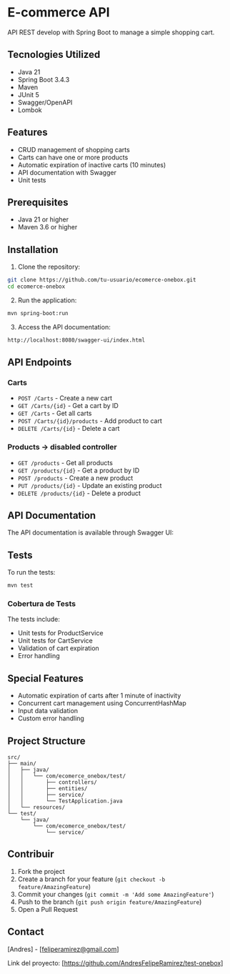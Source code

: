 # E-commerce API

API REST develop with Spring Boot to manage a simple shopping cart.

## Tecnologies Utilized

- Java 21
- Spring Boot 3.4.3
- Maven
- JUnit 5
- Swagger/OpenAPI
- Lombok

## Features

- CRUD management of shopping carts
- Carts can have one or more products
- Automatic expiration of inactive carts (10 minutes)
- API documentation with Swagger
- Unit tests

## Prerequisites

- Java 21 or higher
- Maven 3.6 or higher

## Installation

1. Clone the repository:

```bash
git clone https://github.com/tu-usuario/ecomerce-onebox.git
cd ecomerce-onebox
```

2. Run the application:

```bash
mvn spring-boot:run
```

3. Access the API documentation:

```bash
http://localhost:8080/swagger-ui/index.html
```

## API Endpoints

### Carts

- `POST /Carts` - Create a new cart
- `GET /Carts/{id}` - Get a cart by ID
- `GET /Carts` - Get all carts
- `POST /Carts/{id}/products` - Add product to cart
- `DELETE /Carts/{id}` - Delete a cart

### Products -> disabled controller

- `GET /products` - Get all products
- `GET /products/{id}` - Get a product by ID
- `POST /products` - Create a new product
- `PUT /products/{id}` - Update an existing product
- `DELETE /products/{id}` - Delete a product

## API Documentation

The API documentation is available through Swagger UI:

## Tests

To run the tests:
```bash
mvn test
```

### Cobertura de Tests

The tests include:
- Unit tests for ProductService
- Unit tests for CartService
- Validation of cart expiration
- Error handling

## Special Features

- Automatic expiration of carts after 1 minute of inactivity
- Concurrent cart management using ConcurrentHashMap
- Input data validation
- Custom error handling

## Project Structure

```
src/
├── main/
│   ├── java/
│   │   └── com/ecomerce_onebox/test/
│   │       ├── controllers/
│   │       ├── entities/
│   │       ├── service/
│   │       └── TestApplication.java
│   └── resources/
└── test/
    └── java/
        └── com/ecomerce_onebox/test/
            └── service/
```

## Contribuir

1. Fork the project
2. Create a branch for your feature (`git checkout -b feature/AmazingFeature`)
3. Commit your changes (`git commit -m 'Add some AmazingFeature'`)
4. Push to the branch (`git push origin feature/AmazingFeature`)
5. Open a Pull Request

## Contact

[Andres] - [feliperamirez@gmail.com]

Link del proyecto: [https://github.com/AndresFelipeRamirez/test-onebox]